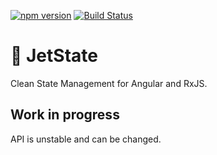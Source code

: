 [![npm version](https://badge.fury.io/js/jetstate.svg)](https://badge.fury.io/js/jetstate)
[![Build Status](https://travis-ci.org/mnasyrov/jetstate.svg?branch=master)](https://travis-ci.org/mnasyrov/jetstate)


# 🚀 JetState 

Clean State Management for Angular and RxJS.


## Work in progress

API is unstable and can be changed.
